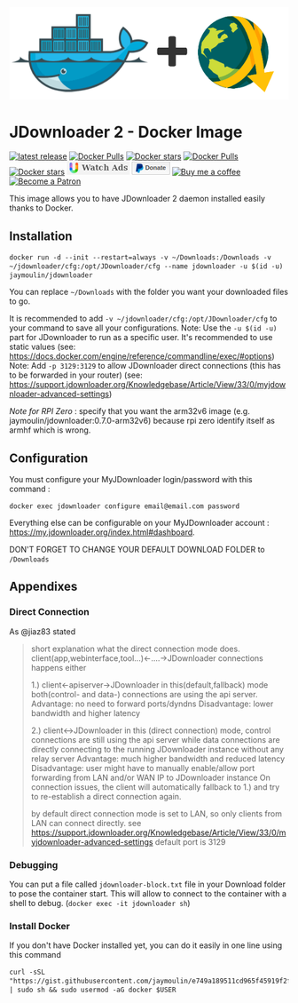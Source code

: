 ![logo](logo.png "logo")

JDownloader 2 - Docker Image
==========================

[![latest release](https://img.shields.io/github/release/jaymoulin/docker-jdownloader.svg "latest release")](http://github.com/jaymoulin/docker-jdownloader/releases)
[![Docker Pulls](https://img.shields.io/docker/pulls/jaymoulin/jdownloader.svg)](https://hub.docker.com/r/jaymoulin/jdownloader/)
[![Docker stars](https://img.shields.io/docker/stars/jaymoulin/jdownloader.svg)](https://hub.docker.com/r/jaymoulin/jdownloader/)
[![Docker Pulls](https://img.shields.io/docker/pulls/jaymoulin/rpi-jdownloader.svg)](https://hub.docker.com/r/jaymoulin/rpi-jdownloader/)
[![Docker stars](https://img.shields.io/docker/stars/jaymoulin/rpi-jdownloader.svg)](https://hub.docker.com/r/jaymoulin/rpi-jdownloader/)
[![Watch Ads](https://github.com/jaymoulin/jaymoulin.github.io/raw/master/utip.png "Watch Ads")](https://utip.io/femtopixel)
[![PayPal donation](https://github.com/jaymoulin/jaymoulin.github.io/raw/master/ppl.png "PayPal donation")](https://www.paypal.me/jaymoulin)
[![Buy me a coffee](https://www.buymeacoffee.com/assets/img/custom_images/orange_img.png "Buy me a coffee")](https://www.buymeacoffee.com/3Yu8ajd7W)
[![Become a Patron](https://badgen.net/badge/become/a%20patron/F96854 "Become a Patron")](https://patreon.com/femtopixel)


This image allows you to have JDownloader 2 daemon installed easily thanks to Docker.

Installation
---

```
docker run -d --init --restart=always -v ~/Downloads:/Downloads -v ~/jdownloader/cfg:/opt/JDownloader/cfg --name jdownloader -u $(id -u) jaymoulin/jdownloader
```

You can replace `~/Downloads` with the folder you want your downloaded files to go.

It is recommended to add `-v ~/jdownloader/cfg:/opt/JDownloader/cfg` to your command to save all your configurations.
Note: Use the `-u $(id -u)` part for JDownloader to run as a specific user. It's recommended to use static values (see: https://docs.docker.com/engine/reference/commandline/exec/#options)
Note: Add `-p 3129:3129` to allow JDownloader direct connections (this has to be forwarded in your router) (see: https://support.jdownloader.org/Knowledgebase/Article/View/33/0/myjdownloader-advanced-settings)

*Note for RPI Zero* : specify that you want the arm32v6 image (e.g. jaymoulin/jdownloader:0.7.0-arm32v6) because rpi zero identify itself as armhf which is wrong.

Configuration
---

You must configure your MyJDownloader login/password with this command :

```
docker exec jdownloader configure email@email.com password
```

Everything else can be configurable on your MyJDownloader account : https://my.jdownloader.org/index.html#dashboard.

DON'T FORGET TO CHANGE YOUR DEFAULT DOWNLOAD FOLDER to `/Downloads`

Appendixes
---

### Direct Connection

As @jiaz83 stated

> short explanation what the direct connection mode does.
> client(app,webinterface,tool...)<-....->JDownloader connections happens either
> 
> 1.) client<-apiserver->JDownloader
> in this(default,fallback) mode both(control- and data-) connections are using the api server.
> Advantage: no need to forward ports/dyndns
> Disadvantage: lower bandwidth and higher latency
> 
> 2.) client<->JDownloader
> in this (direct connection) mode, control connections are still using the api server while data connections are directly connecting to the running JDownloader instance without any relay server
> Advantage: much higher bandwidth and reduced latency
> Disadvantage: user might have to manually enable/allow port forwarding from LAN and/or WAN IP to JDownloader instance
> On connection issues, the client will automatically fallback to 1.) and try to re-establish a direct connection again.
> 
> by default direct connection mode is set to LAN, so only clients from LAN can connect directly.
> see https://support.jdownloader.org/Knowledgebase/Article/View/33/0/myjdownloader-advanced-settings
> default port is 3129


### Debugging

You can put a file called `jdownloader-block.txt` file in your Download folder to pose the container start.
This will allow to connect to the container with a shell to debug. (`docker exec -it jdownloader sh`) 

### Install Docker

If you don't have Docker installed yet, you can do it easily in one line using this command
 
```
curl -sSL "https://gist.githubusercontent.com/jaymoulin/e749a189511cd965f45919f2f99e45f3/raw/0e650b38fde684c4ac534b254099d6d5543375f1/ARM%2520(Raspberry%2520PI)%2520Docker%2520Install" | sudo sh && sudo usermod -aG docker $USER
```
